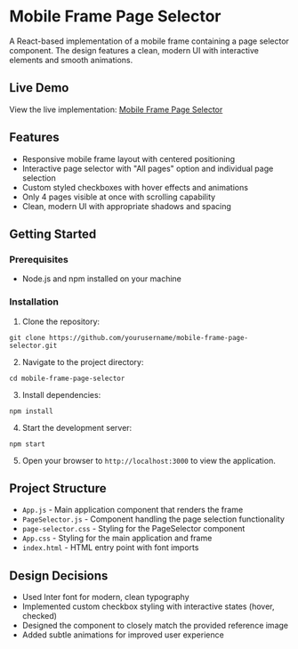# Mobile Frame Page Selector

A React-based implementation of a mobile frame containing a page selector component. The design features a clean, modern UI with interactive elements and smooth animations.

## Live Demo

View the live implementation: [Mobile Frame Page Selector](https://frontend-assignment-ellty.netlify.app/)

## Features

- Responsive mobile frame layout with centered positioning
- Interactive page selector with "All pages" option and individual page selection
- Custom styled checkboxes with hover effects and animations
- Only 4 pages visible at once with scrolling capability
- Clean, modern UI with appropriate shadows and spacing

## Getting Started

### Prerequisites

- Node.js and npm installed on your machine

### Installation

1. Clone the repository:
```
git clone https://github.com/yourusername/mobile-frame-page-selector.git
```

2. Navigate to the project directory:
```
cd mobile-frame-page-selector
```

3. Install dependencies:
```
npm install
```

4. Start the development server:
```
npm start
```

5. Open your browser to `http://localhost:3000` to view the application.

## Project Structure

- `App.js` - Main application component that renders the frame
- `PageSelector.js` - Component handling the page selection functionality
- `page-selector.css` - Styling for the PageSelector component
- `App.css` - Styling for the main application and frame
- `index.html` - HTML entry point with font imports

## Design Decisions

- Used Inter font for modern, clean typography
- Implemented custom checkbox styling with interactive states (hover, checked)
- Designed the component to closely match the provided reference image
- Added subtle animations for improved user experience
